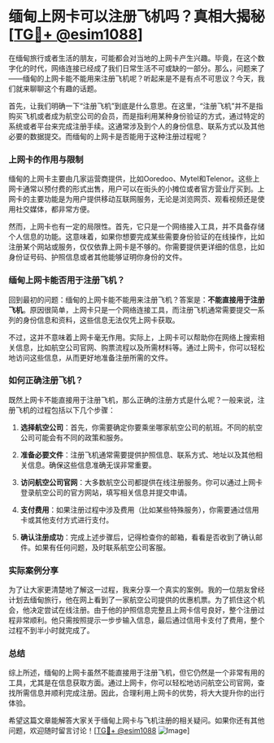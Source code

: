 # 缅甸上网卡可以注册飞机吗？真相大揭秘[[TG💪+ @esim1088](https://t.me/s/esim1088)]

在缅甸旅行或者生活的朋友，可能都会对当地的上网卡产生兴趣。毕竟，在这个数字化的时代，网络连接已经成了我们日常生活不可或缺的一部分。那么，问题来了——缅甸的上网卡能不能用来注册飞机呢？听起来是不是有点不可思议？今天，我们就来聊聊这个有趣的话题。

首先，让我们明确一下“注册飞机”到底是什么意思。在这里，“注册飞机”并不是指购买飞机或者成为航空公司的会员，而是指利用某种身份验证的方式，通过特定的系统或者平台来完成注册手续。这通常涉及到个人的身份信息、联系方式以及其他必要的数据提交。而缅甸的上网卡是否能用于这种注册过程呢？

### 上网卡的作用与限制

缅甸的上网卡主要由几家运营商提供，比如Ooredoo、Mytel和Telenor。这些上网卡通常以预付费的形式出售，用户可以在街头的小摊位或者官方营业厅买到。上网卡的主要功能是为用户提供移动互联网服务，无论是浏览网页、观看视频还是使用社交媒体，都非常方便。

然而，上网卡也有一定的局限性。首先，它只是一个网络接入工具，并不具备存储个人信息的功能。这意味着，如果你想要完成某些需要身份验证的在线操作，比如注册某个网站或服务，仅仅依靠上网卡是不够的。你需要提供更详细的信息，比如身份证号码、护照信息或者其他能够证明你身份的文件。

### 缅甸上网卡能否用于注册飞机？

回到最初的问题：缅甸的上网卡能不能用来注册飞机？答案是：**不能直接用于注册飞机**。原因很简单，上网卡只是一个网络连接工具，而注册飞机通常需要提交一系列的身份信息和资料，这些信息无法仅凭上网卡获取。

不过，这并不意味着上网卡毫无作用。实际上，上网卡可以帮助你在网络上搜索相关信息，比如航空公司官网、购票流程以及所需材料等。通过上网卡，你可以轻松地访问这些信息，从而更好地准备注册所需的文件。

### 如何正确注册飞机？

既然上网卡不能直接用于注册飞机，那么正确的注册方式是什么呢？一般来说，注册飞机的过程包括以下几个步骤：

1. **选择航空公司**：首先，你需要确定你要乘坐哪家航空公司的航班。不同的航空公司可能会有不同的政策和服务。

2. **准备必要文件**：注册飞机通常需要提供护照信息、联系方式、地址以及其他相关信息。确保这些信息准确无误非常重要。

3. **访问航空公司官网**：大多数航空公司都提供在线注册服务。你可以通过上网卡登录航空公司的官方网站，填写相关信息并提交申请。

4. **支付费用**：如果注册过程中涉及费用（比如某些特殊服务），你需要通过信用卡或其他支付方式进行支付。

5. **确认注册成功**：完成上述步骤后，记得检查你的邮箱，看看是否收到了确认邮件。如果有任何问题，及时联系航空公司客服。

### 实际案例分享

为了让大家更清楚地了解这一过程，我来分享一个真实的案例。我的一位朋友曾经计划去缅甸旅行，他在网上看到了一家航空公司提供的优惠机票。为了抓住这个机会，他决定尝试在线注册。由于他的护照信息完整且上网卡信号良好，整个注册过程非常顺利。他只需按照提示一步步输入信息，最后通过信用卡支付了费用，整个过程不到半小时就完成了。

### 总结

综上所述，缅甸的上网卡虽然不能直接用于注册飞机，但它仍然是一个非常有用的工具，尤其是在信息获取方面。通过上网卡，你可以轻松地访问航空公司官网，查找所需信息并顺利完成注册。因此，合理利用上网卡的优势，将大大提升你的出行体验。

希望这篇文章能解答大家关于缅甸上网卡与飞机注册的相关疑问。如果你还有其他问题，欢迎随时留言讨论！[[TG💪+ @esim1088](https://t.me/s/esim1088) ![Image](https://i.postimg.cc/4NQfJmqS/Snipaste-2025-05-13-00-14-12.png)]